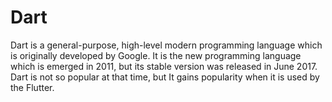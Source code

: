 # Dart
Dart is a general-purpose, high-level modern programming language which is originally developed by Google. It is the new programming language which is emerged in 2011, but its stable version was released in June 2017. Dart is not so popular at that time, but It gains popularity when it is used by the Flutter.
